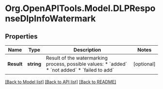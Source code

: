 
# Org.OpenAPITools.Model.DLPResponseDlpInfoWatermark

## Properties

Name | Type | Description | Notes
------------ | ------------- | ------------- | -------------
**Result** | **string** | Result of the watermarking process, possible values: * &#x60;added&#x60; * &#x60;not added&#x60; * &#x60;failed to add&#x60;  | [optional] 

[[Back to Model list]](../README.md#documentation-for-models)
[[Back to API list]](../README.md#documentation-for-api-endpoints)
[[Back to README]](../README.md)

